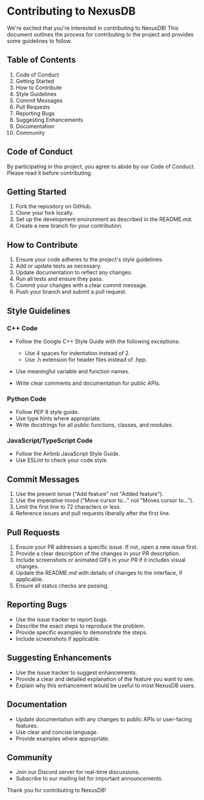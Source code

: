 # Contributing to NexusDB
We're excited that you're interested in contributing to NexusDB! This document outlines the process for contributing to the project and provides some guidelines to follow.

## Table of Contents

1. Code of Conduct
2. Getting Started
3. How to Contribute
4. Style Guidelines
5. Commit Messages
6. Pull Requests
7. Reporting Bugs
8. Suggesting Enhancements
9. Documentation
10. Community

## Code of Conduct
By participating in this project, you agree to abide by our Code of Conduct. Please read it before contributing.

## Getting Started

1. Fork the repository on GitHub.
2. Clone your fork locally.
3. Set up the development environment as described in the README.md.
4. Create a new branch for your contribution.

## How to Contribute

1. Ensure your code adheres to the project's style guidelines.
2. Add or update tests as necessary.
3. Update documentation to reflect any changes.
4. Run all tests and ensure they pass.
5. Commit your changes with a clear commit message.
6. Push your branch and submit a pull request.

## Style Guidelines

### C++ Code

- Follow the Google C++ Style Guide with the following exceptions:

    - Use 4 spaces for indentation instead of 2.
    - Use .h extension for header files instead of .hpp.

- Use meaningful variable and function names.
- Write clear comments and documentation for public APIs.

### Python Code

- Follow PEP 8 style guide.
- Use type hints where appropriate.
- Write docstrings for all public functions, classes, and modules.

### JavaScript/TypeScript Code

- Follow the Airbnb JavaScript Style Guide.
- Use ESLint to check your code style.

## Commit Messages

1. Use the present tense ("Add feature" not "Added feature").
2. Use the imperative mood ("Move cursor to..." not "Moves cursor to...").
3. Limit the first line to 72 characters or less.
4. Reference issues and pull requests liberally after the first line.

## Pull Requests

1. Ensure your PR addresses a specific issue. If not, open a new issue first.
2. Provide a clear description of the changes in your PR description.
3. Include screenshots or animated GIFs in your PR if it includes visual changes.
4. Update the README.md with details of changes to the interface, if applicable.
5. Ensure all status checks are passing.

## Reporting Bugs

- Use the issue tracker to report bugs.
- Describe the exact steps to reproduce the problem.
- Provide specific examples to demonstrate the steps.
- Include screenshots if applicable.

## Suggesting Enhancements

- Use the issue tracker to suggest enhancements.
- Provide a clear and detailed explanation of the feature you want to see.
- Explain why this enhancement would be useful to most NexusDB users.

## Documentation

- Update documentation with any changes to public APIs or user-facing features.
- Use clear and concise language.
- Provide examples where appropriate.

## Community

- Join our Discord server for real-time discussions.
- Subscribe to our mailing list for important announcements.

Thank you for contributing to NexusDB!